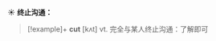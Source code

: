 ☀ <span class="category">**终止沟通：**</span>
>[!example]+ <span class="vocabulary">**cut**</span> [kʌt] 
> <span class="definition">vt. 完全与某人终止沟通：</span>了解即可

